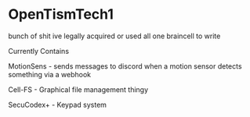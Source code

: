 # OpenTismTech1

bunch of shit ive legally acquired or used all one braincell to write

Currently Contains

MotionSens - sends messages to discord when a motion sensor detects something via a webhook

Cell-FS - Graphical file management thingy

SecuCodex+ - Keypad system
